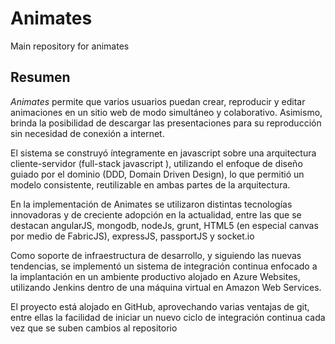 Animates
========

Main repository for animates

## Resumen

*Animates* permite que varios usuarios puedan crear, reproducir y editar animaciones en un sitio web de modo simultáneo y colaborativo. Asimismo, brinda la posibilidad de descargar las presentaciones para su reproducción sin necesidad de conexión a internet.

El sistema se construyó íntegramente en javascript sobre una arquitectura cliente-servidor (full-stack javascript ), utilizando el enfoque de diseño guiado por el dominio (DDD, Domain Driven Design), lo que permitió un modelo consistente, reutilizable  en ambas partes de la arquitectura.
 
En la implementación de Animates se utilizaron distintas tecnologías innovadoras y de creciente adopción en la actualidad, entre las que se destacan angularJS, mongodb, nodeJs, grunt, HTML5 (en especial canvas por medio de FabricJS), expressJS, passportJS y socket.io

Como soporte de infraestructura de desarrollo, y siguiendo las nuevas tendencias,  se implementó un sistema de integración continua enfocado a la implantación en un ambiente productivo alojado en Azure Websites, utilizando Jenkins dentro de una máquina virtual en Amazon Web Services.
 
El proyecto está alojado en GitHub, aprovechando varias ventajas de git, entre ellas la facilidad de iniciar un nuevo ciclo de integración continua cada vez que se suben cambios al repositorio

